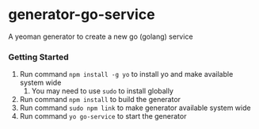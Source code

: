 # generator-go-service
A yeoman generator to create a new go (golang) service

### Getting Started
1. Run command `npm install -g yo` to install yo and make available system wide
    1. You may need to use `sudo` to install globally
2. Run command `npm install` to build the generator
3. Run command `sudo npm link` to make generator available system wide
4. Run command `yo go-service` to start the generator
